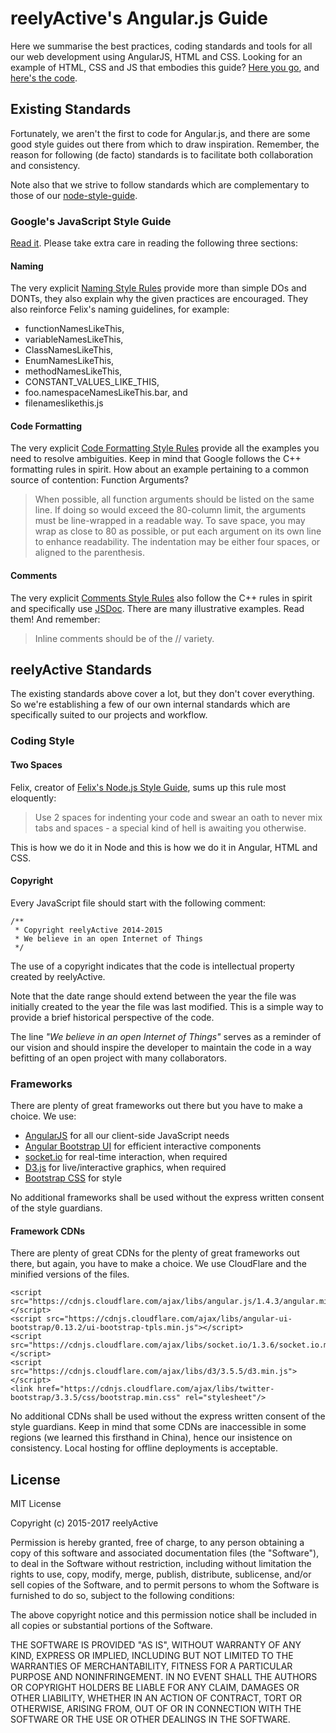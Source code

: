 # reelyActive's Angular.js Guide

Here we summarise the best practices, coding standards and tools for all our web development using AngularJS, HTML and CSS.  Looking for an example of HTML, CSS and JS that embodies this guide?  [Here you go](https://reelyactive.github.io/angular-style-guide/), and [here's the code](https://github.com/reelyactive/angular-style-guide/tree/gh-pages).


## Existing Standards

Fortunately, we aren't the first to code for Angular.js, and there are some good style guides out there from which to draw inspiration.  Remember, the reason for following (de facto) standards is to facilitate both collaboration and consistency.

Note also that we strive to follow standards which are complementary to those of our [node-style-guide](https://github.com/reelyactive/node-style-guide).


### Google's JavaScript Style Guide

[Read it](http://google-styleguide.googlecode.com/svn/trunk/javascriptguide.xml).  Please take extra care in reading the following three sections:

#### Naming

The very explicit [Naming Style Rules](http://google-styleguide.googlecode.com/svn/trunk/javascriptguide.xml?showone=Naming#Naming) provide more than simple DOs and DONTs, they also explain why the given practices are encouraged.  They also reinforce Felix's naming guidelines, for example:

- functionNamesLikeThis,
- variableNamesLikeThis,
- ClassNamesLikeThis,
- EnumNamesLikeThis,
- methodNamesLikeThis,
- CONSTANT_VALUES_LIKE_THIS,
- foo.namespaceNamesLikeThis.bar, and
- filenameslikethis.js

#### Code Formatting

The very explicit [Code Formatting Style Rules](http://google-styleguide.googlecode.com/svn/trunk/javascriptguide.xml?showone=Code_formatting#Code_formatting) provide all the examples you need to resolve ambiguities.  Keep in mind that Google follows the C++ formatting rules in spirit.  How about an example pertaining to a common source of contention: Function Arguments?

> When possible, all function arguments should be listed on the same line. If doing so would exceed the 80-column limit, the arguments must be line-wrapped in a readable way. To save space, you may wrap as close to 80 as possible, or put each argument on its own line to enhance readability. The indentation may be either four spaces, or aligned to the parenthesis.

#### Comments

The very explicit [Comments Style Rules](http://google-styleguide.googlecode.com/svn/trunk/javascriptguide.xml?showone=Comments#Comments) also follow the C++ rules in spirit and specifically use [JSDoc](http://usejsdoc.org/).  There are many illustrative examples.  Read them!  And remember:

> Inline comments should be of the // variety.


## reelyActive Standards

The existing standards above cover a lot, but they don't cover everything.  So we're establishing a few of our own internal standards which are specifically suited to our projects and workflow.

### Coding Style

#### Two Spaces

Felix, creator of [Felix's Node.js Style Guide](https://github.com/felixge/node-style-guide), sums up this rule most eloquently:

> Use 2 spaces for indenting your code and swear an oath to never mix tabs and spaces - a special kind of hell is awaiting you otherwise.

This is how we do it in Node and this is how we do it in Angular, HTML and CSS.

#### Copyright

Every JavaScript file should start with the following comment:

    /**
     * Copyright reelyActive 2014-2015
     * We believe in an open Internet of Things
     */

The use of a copyright indicates that the code is intellectual property created by reelyActive.

Note that the date range should extend between the year the file was initially created to the year the file was last modified.  This is a simple way to provide a brief historical perspective of the code.

The line _"We believe in an open Internet of Things"_ serves as a reminder of our vision and should inspire the developer to maintain the code in a way befitting of an open project with many collaborators.


### Frameworks

There are plenty of great frameworks out there but you have to make a choice.  We use:
- [AngularJS](https://angularjs.org/) for all our client-side JavaScript needs
- [Angular Bootstrap UI](https://angular-ui.github.io/bootstrap/) for efficient interactive components
- [socket.io]() for real-time interaction, when required
- [D3.js](http://d3js.org/) for live/interactive graphics, when required
- [Bootstrap CSS](http://getbootstrap.com/css/) for style

No additional frameworks shall be used without the express written consent of the style guardians.

#### Framework CDNs

There are plenty of great CDNs for the plenty of great frameworks out there, but again, you have to make a choice.  We use CloudFlare and the minified versions of the files.

```
<script src="https://cdnjs.cloudflare.com/ajax/libs/angular.js/1.4.3/angular.min.js"></script>
<script src="https://cdnjs.cloudflare.com/ajax/libs/angular-ui-bootstrap/0.13.2/ui-bootstrap-tpls.min.js"></script>
<script src="https://cdnjs.cloudflare.com/ajax/libs/socket.io/1.3.6/socket.io.min.js"></script>
<script src="https://cdnjs.cloudflare.com/ajax/libs/d3/3.5.5/d3.min.js"></script>
<link href="https://cdnjs.cloudflare.com/ajax/libs/twitter-bootstrap/3.3.5/css/bootstrap.min.css" rel="stylesheet"/>
```

No additional CDNs shall be used without the express written consent of the style guardians.  Keep in mind that some CDNs are inaccessible in some regions (we learned this firsthand in China), hence our insistence on consistency.  Local hosting for offline deployments is acceptable.


License
-------

MIT License

Copyright (c) 2015-2017 reelyActive

Permission is hereby granted, free of charge, to any person obtaining a copy of this software and associated documentation files (the "Software"), to deal in the Software without restriction, including without limitation the rights to use, copy, modify, merge, publish, distribute, sublicense, and/or sell copies of the Software, and to permit persons to whom the Software is furnished to do so, subject to the following conditions:

The above copyright notice and this permission notice shall be included in all copies or substantial portions of the Software.

THE SOFTWARE IS PROVIDED "AS IS", WITHOUT WARRANTY OF ANY KIND, EXPRESS OR 
IMPLIED, INCLUDING BUT NOT LIMITED TO THE WARRANTIES OF MERCHANTABILITY, 
FITNESS FOR A PARTICULAR PURPOSE AND NONINFRINGEMENT. IN NO EVENT SHALL THE 
AUTHORS OR COPYRIGHT HOLDERS BE LIABLE FOR ANY CLAIM, DAMAGES OR OTHER 
LIABILITY, WHETHER IN AN ACTION OF CONTRACT, TORT OR OTHERWISE, ARISING FROM, 
OUT OF OR IN CONNECTION WITH THE SOFTWARE OR THE USE OR OTHER DEALINGS IN 
THE SOFTWARE.

